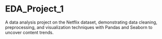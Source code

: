 # EDA_Project_1
A data analysis project on the Netflix dataset, demonstrating data cleaning, preprocessing, and visualization techniques with Pandas and Seaborn to uncover content trends.

